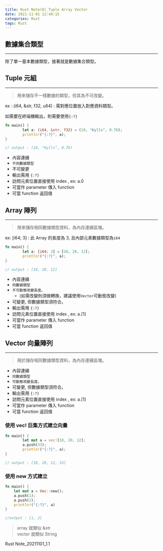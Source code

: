 ```yaml
---
title: Rust Note(8)_Tuple Array Vector
date: 2021-11-01 12:49:15
categories: Rust
tags: Rust
---
```


## 數據集合類型

---

除了單一基本數據類型，接著就是數據集合類型。

<!--more-->

## Tuple 元組

---

> 用來儲存不一樣數據的類型，但其為不可改變。

ex : (i64, &str, f32, u64) : 需對應位置放入對應資料類型。

如需要在終端機輸出，則需要使用`{:?}`

```rust
fn main() {
        let a: (i64, &str, f32) = (18, "Kylls", 0.76);
        println!("{:?}", a);
}

// output : (18, "Kylls", 0.76)
```

-   內容連續
-   `不同數據類型`
-   不可變更
-   輸出需用 `{:?}`
-   訪問元素位置直接使用 index , ex: a.0
-   可當作 parameter 傳入 function
-   可當 function 返回值

## Array 陣列

---

> 用來儲存相同數據類型資料，為內存連續區塊。

ex: [i64; 3] : 此 Array 的長度為 3, 且內部元素數據類型為`i64`

```rust
fn main() {
        let a: [i64; 3] = [18, 20, 12];
        println!("{:?}", a);
}

// output : [18, 20, 12]
```

-   內容連續
-   `同數據類型`
-   `不可動態改變長度。`
    -   (如需改變則須做轉換，建議使用`Vector`可動態改變)
-   可變更, 但數據類型須符合。
-   輸出需用 `{:?}`
-   訪問元素位置直接使用 index , ex: a.[1]
-   可當作 parameter 傳入 function
-   可當 function 返回值

## Vector 向量陣列

---

> 用於儲存相同數據類型資料，為內存連續區塊。

-   內容連續
-   `同數據類型`
-   `可動態改變長度。`
-   可變更, 但數據類型須符合。
-   輸出需用 `{:?}`
-   訪問元素位置直接使用 index , ex: a.[1]
-   可當作 parameter 傳入 function
-   可當 function 返回值

### 使用 vec! 巨集方式建立向量

```rust
fn main() {
        let mut a = vec![18, 20, 12];
        a.push(33);
        println!("{:?}", a);
}

// output : [18, 20, 12, 33]
```

### 使用 new 方式建立

```rust
fn main() {
    let mut a = Vec::new();
    a.push(1);
    a.push(2);
    println!("{:?}", a)
}

//output : [1, 2]
```

> array 就類似 &str  
> vector 就類似 String

Rust Note_20211101_1.1
